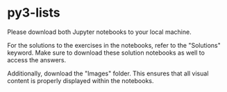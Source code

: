 # py3-lists

Please download both Jupyter notebooks to your local machine.

For the solutions to the exercises in the notebooks, refer to the "Solutions" keyword. Make sure to download these solution notebooks as well to access the answers.

Additionally, download the "Images" folder. This ensures that all visual content is properly displayed within the notebooks.